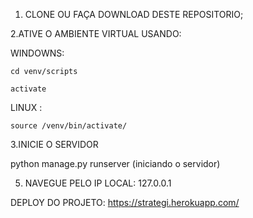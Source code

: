 1. CLONE OU FAÇA DOWNLOAD DESTE REPOSITORIO;	

2.ATIVE O AMBIENTE VIRTUAL USANDO:	

  WINDOWNS:	
			
    cd venv/scripts	
		
    activate	
  LINUX :	
	
   
    source /venv/bin/activate/	
			
3.INICIE O SERVIDOR	

  
  python manage.py runserver (iniciando o servidor)	
	
5. NAVEGUE PELO IP LOCAL: 127.0.0.1


DEPLOY DO PROJETO: https://strategi.herokuapp.com/
